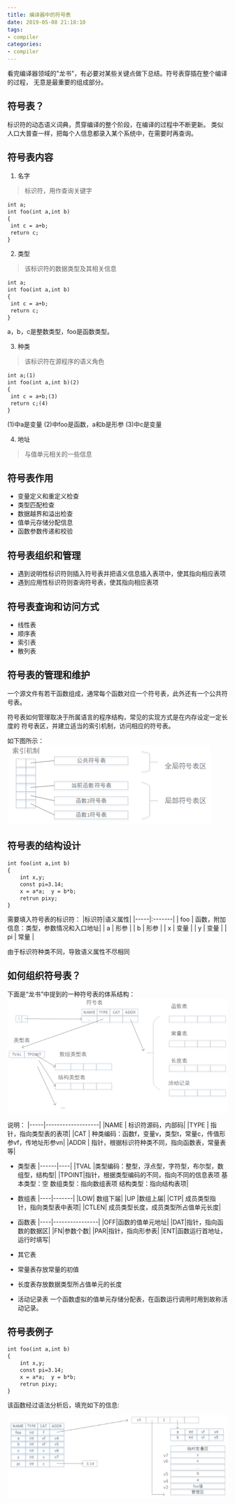 ```yaml
---
title: 编译器中的符号表
date: 2019-05-08 21:18:10
tags:
- compiler
categories:
- compiler
---
```


看完编译器领域的"龙书"，有必要对某些关键点做下总结。符号表穿插在整个编译的过程，
无意是最重要的组成部分。

## 符号表？

标识符的动态语义词典，贯穿编译的整个阶段，在编译的过程中不断更新。
类似人口大普查一样，把每个人信息都录入某个系统中，在需要时再查询。

## 符号表内容

1. 名字 
> 标识符，用作查询关键字
```
int a;
int foo(int a,int b)
{
 int c = a+b;
 return c;
}
```

2. 类型 
> 该标识符的数据类型及其相关信息
```
int a;
int foo(int a,int b)
{
 int c = a+b;
 return c;
}
```
a，b，c是整数类型，foo是函数类型。

3. 种类 
> 该标识符在源程序的语义角色
```
int a;(1)
int foo(int a,int b)(2)
{
 int c = a+b;(3)
 return c;(4)
}
```
(1)中a是变量
(2)中foo是函数，a和b是形参
(3)中c是变量

4. 地址
> 与值单元相关的一些信息

## 符号表作用

- 变量定义和重定义检查
- 类型匹配检查
- 数据越界和溢出检查
- 值单元存储分配信息
- 函数参数传递和校验

## 符号表组织和管理

- 遇到说明性标识符则插入符号表并把语义信息插入表项中，使其指向相应表项
- 遇到应用性标识符则查询符号表，使其指向相应表项

## 符号表查询和访问方式

- 线性表  
- 顺序表 
- 索引表 
- 散列表

## 符号表的管理和维护

一个源文件有若干函数组成，通常每个函数对应一个符号表，此外还有一个公共符号表。

符号表如何管理取决于所属语言的程序结构，常见的实现方式是在内存设定一定长度的
符号表区，并建立适当的索引机制，访问相应的符号表。

如下图所示：
![ symbol table ](编译器中的符号表介绍/sym-1.png)

## 符号表的结构设计
```
int foo(int a,int b)
{
	int x,y;
	const pi=3.14;
	x = a*a;  y = b*b;
	retrun pixy;
}
```
需要填入符号表的标识符：
|标识符|语义属性|
|-----|:-------|
| foo | 函数，附加信息：类型，参数情况和入口地址|
| a   | 形参 |
| b   | 形参 |
| x   | 变量 |
| y   | 变量 |
| pi  | 常量 |

由于标识符种类不同，导致语义属性不尽相同

## 如何组织符号表？

下面是“龙书”中提到的一种符号表的体系结构：
![ symbol table ](编译器中的符号表介绍/sym-2.png)

说明：
|-----|-------------------|
|NAME |	标识符源码，内部码|
|TYPE | 指针，指向类型表的表项|
|CAT  | 种类编码：函数f，变量v，类型t，常量c，传值形参vf，传地址形参vn|
|ADDR | 指针，根据标识符种类不同，指向函数表，常量表等|

- 类型表
|------|----|
|TVAL  |类型编码：整型，浮点型，字符型，布尔型，数组型，结构型|
|TPOINT|指针，根据类型编码的不同，指向不同的信息表项 基本类型：空 数组类型：指向数组表项 结构类型：指向结构表项|

- 数组表
|----|-------|
|LOW|	数组下届|
|UP	|数组上届|
|CTP|	成员类型指针，指向类型表中表项|
|CTLEN|	成员类型长度，成员类型所占值单元长度|

- 函数表
|----|----------------|
|OFF|函数的值单元地址|
|DAT|指针，指向函数的数据区|
|FN|参数个数|
|PAR|指针，指向形参表|
|ENT|函数运行首地址，运行时填写|

- 其它表

 - 常量表存放常量的初值
 - 长度表存放数据类型所占值单元的长度

- 活动记录表
一个函数虚拟的值单元存储分配表，在函数运行调用时用到故称活动记录。

## 符号表例子
```
int foo(int a,int b)
{
	int x,y;
	const pi=3.14;
	x = a*a;  y = b*b;
	retrun pixy;
}
```

该函数经过语法分析后，填充如下的信息:

![ symbol table ](编译器中的符号表介绍/sym-3.png)
